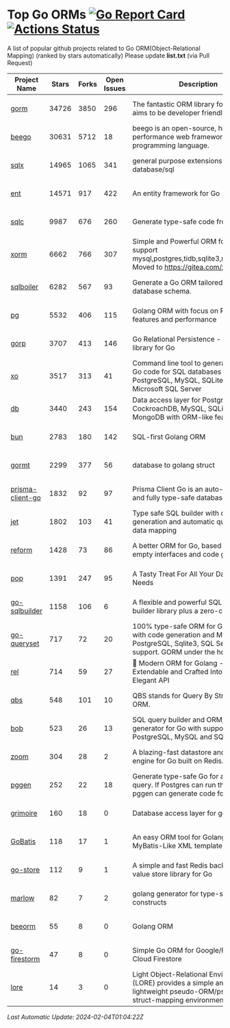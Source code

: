 # Top Go ORMs [![Go Report Card](https://goreportcard.com/badge/github.com/d-tsuji/awesome-go-orms)](https://goreportcard.com/report/github.com/d-tsuji/awesome-go-orms) [![Actions Status](https://github.com/d-tsuji/awesome-go-orms/workflows/CI/badge.svg)](https://github.com/d-tsuji/awesome-go-orms/actions)
A list of popular github projects related to Go ORM(Object-Relational Mapping) (ranked by stars automatically)
Please update **list.txt** (via Pull Request)

| Project Name | Stars | Forks | Open Issues | Description | Last Update |
| ------------ | ----- | ----- | ----------- | ----------- | ----------- |
| [gorm](https://github.com/go-gorm/gorm) | 34726 | 3850 | 296 | The fantastic ORM library for Golang, aims to be developer friendly | 2024-02-03 22:26:19 |
| [beego](https://github.com/beego/beego) | 30631 | 5712 | 18 | beego is an open-source, high-performance web framework for the Go programming language. | 2024-02-04 00:20:32 |
| [sqlx](https://github.com/jmoiron/sqlx) | 14965 | 1065 | 341 | general purpose extensions to golang's database/sql | 2024-02-04 00:51:47 |
| [ent](https://github.com/ent/ent) | 14571 | 917 | 422 | An entity framework for Go | 2024-02-03 22:16:58 |
| [sqlc](https://github.com/sqlc-dev/sqlc) | 9987 | 676 | 260 | Generate type-safe code from SQL | 2024-02-03 23:59:43 |
| [xorm](https://github.com/go-xorm/xorm) | 6662 | 766 | 307 | Simple and Powerful ORM for Go, support mysql,postgres,tidb,sqlite3,mssql,oracle, Moved to https://gitea.com/xorm/xorm | 2024-02-03 21:33:18 |
| [sqlboiler](https://github.com/volatiletech/sqlboiler) | 6282 | 567 | 93 | Generate a Go ORM tailored to your database schema. | 2024-02-03 13:39:49 |
| [pg](https://github.com/go-pg/pg) | 5532 | 406 | 115 | Golang ORM with focus on PostgreSQL features and performance | 2024-02-02 08:36:47 |
| [gorp](https://github.com/go-gorp/gorp) | 3707 | 413 | 146 | Go Relational Persistence - an ORM-ish library for Go | 2024-01-31 09:16:09 |
| [xo](https://github.com/xo/xo) | 3517 | 313 | 41 | Command line tool to generate idiomatic Go code for SQL databases supporting PostgreSQL, MySQL, SQLite, Oracle, and Microsoft SQL Server | 2024-02-01 19:25:25 |
| [db](https://github.com/upper/db) | 3440 | 243 | 154 | Data access layer for PostgreSQL, CockroachDB, MySQL, SQLite and MongoDB with ORM-like features. | 2024-02-02 23:48:36 |
| [bun](https://github.com/uptrace/bun) | 2783 | 180 | 142 | SQL-first Golang ORM | 2024-02-03 19:29:46 |
| [gormt](https://github.com/xxjwxc/gormt) | 2299 | 377 | 56 | database to golang struct | 2024-01-30 16:07:06 |
| [prisma-client-go](https://github.com/steebchen/prisma-client-go) | 1832 | 92 | 97 | Prisma Client Go is an auto-generated and fully type-safe database client | 2024-02-02 12:22:34 |
| [jet](https://github.com/go-jet/jet) | 1802 | 103 | 41 | Type safe SQL builder with code generation and automatic query result data mapping | 2024-02-04 00:46:44 |
| [reform](https://github.com/go-reform/reform) | 1428 | 73 | 86 | A better ORM for Go, based on non-empty interfaces and code generation. | 2024-02-01 21:00:46 |
| [pop](https://github.com/gobuffalo/pop) | 1391 | 247 | 95 | A Tasty Treat For All Your Database Needs | 2024-01-26 10:02:10 |
| [go-sqlbuilder](https://github.com/huandu/go-sqlbuilder) | 1158 | 106 | 6 | A flexible and powerful SQL string builder library plus a zero-config ORM. | 2024-02-03 07:52:46 |
| [go-queryset](https://github.com/jirfag/go-queryset) | 717 | 72 | 20 | 100% type-safe ORM for Go (Golang) with code generation and MySQL, PostgreSQL, Sqlite3, SQL Server support. GORM under the hood. | 2024-01-10 01:31:59 |
| [rel](https://github.com/go-rel/rel) | 714 | 59 | 27 | :gem: Modern ORM for Golang - Testable, Extendable and Crafted Into a Clean and Elegant API | 2024-02-01 14:20:27 |
| [qbs](https://github.com/coocood/qbs) | 548 | 101 | 10 | QBS stands for Query By Struct. A Go ORM. | 2024-01-24 06:27:27 |
| [bob](https://github.com/stephenafamo/bob) | 523 | 26 | 13 | SQL query builder and ORM/Factory generator for Go with support for PostgreSQL, MySQL and SQLite | 2024-02-02 03:34:36 |
| [zoom](https://github.com/albrow/zoom) | 304 | 28 | 2 | A blazing-fast datastore and querying engine for Go built on Redis. | 2024-01-04 19:38:09 |
| [pggen](https://github.com/jschaf/pggen) | 252 | 22 | 18 | Generate type-safe Go for any Postgres query. If Postgres can run the query, pggen can generate code for it. | 2024-02-01 21:18:14 |
| [grimoire](https://github.com/Fs02/grimoire) | 160 | 18 | 0 | Database access layer for golang | 2023-09-25 03:44:37 |
| [GoBatis](https://github.com/mei-rune/GoBatis) | 118 | 17 | 1 | An easy ORM tool for Golang, support MyBatis-Like XML template SQL | 2023-12-12 08:07:15 |
| [go-store](https://github.com/gosuri/go-store) | 112 | 9 | 1 | A simple and fast Redis backed key-value store library for Go | 2023-09-25 03:42:25 |
| [marlow](https://github.com/dadleyy/marlow) | 82 | 7 | 2 | golang generator for type-safe sql api constructs | 2024-01-25 13:28:04 |
| [beeorm](https://github.com/latolukasz/beeorm) | 55 | 8 | 0 | Golang ORM | 2024-01-09 19:00:44 |
| [go-firestorm](https://github.com/jschoedt/go-firestorm) | 47 | 8 | 0 | Simple Go ORM for Google/Firebase Cloud Firestore | 2023-09-25 03:41:53 |
| [lore](https://github.com/abrahambotros/lore) | 14 | 3 | 0 | Light Object-Relational Environment (LORE) provides a simple and lightweight pseudo-ORM/pseudo-struct-mapping environment for Go | 2023-09-25 08:03:17 |

*Last Automatic Update: 2024-02-04T01:04:22Z*